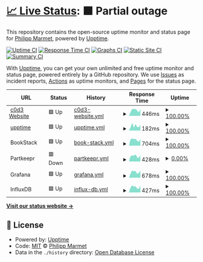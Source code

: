 # [📈 Live Status](https://up.c0d3.ch): <!--live status--> **🟧 Partial outage**

This repository contains the open-source uptime monitor and status page for [Philipp Marmet](https://c0d3.ch), powered by [Upptime](https://github.com/upptime/upptime).

[![Uptime CI](https://github.com/fujexo/upptime/workflows/Uptime%20CI/badge.svg)](https://github.com/fujexo/upptime/actions?query=workflow%3A%22Uptime+CI%22)
[![Response Time CI](https://github.com/fujexo/upptime/workflows/Response%20Time%20CI/badge.svg)](https://github.com/fujexo/upptime/actions?query=workflow%3A%22Response+Time+CI%22)
[![Graphs CI](https://github.com/fujexo/upptime/workflows/Graphs%20CI/badge.svg)](https://github.com/fujexo/upptime/actions?query=workflow%3A%22Graphs+CI%22)
[![Static Site CI](https://github.com/fujexo/upptime/workflows/Static%20Site%20CI/badge.svg)](https://github.com/fujexo/upptime/actions?query=workflow%3A%22Static+Site+CI%22)
[![Summary CI](https://github.com/fujexo/upptime/workflows/Summary%20CI/badge.svg)](https://github.com/fujexo/upptime/actions?query=workflow%3A%22Summary+CI%22)

With [Upptime](https://upptime.js.org), you can get your own unlimited and free uptime monitor and status page, powered entirely by a GitHub repository. We use [Issues](https://github.com/fujexo/upptime/issues) as incident reports, [Actions](https://github.com/fujexo/upptime/actions) as uptime monitors, and [Pages](https://up.c0d3.ch) for the status page.

<!--start: status pages-->
<!-- This summary is generated by Upptime (https://github.com/upptime/upptime) -->
<!-- Do not edit this manually, your changes will be overwritten -->
<!-- prettier-ignore -->
| URL | Status | History | Response Time | Uptime |
| --- | ------ | ------- | ------------- | ------ |
| <img alt="" src="https://favicons.githubusercontent.com/c0d3.ch" height="13"> [c0d3 Website](https://c0d3.ch) | 🟩 Up | [c0d3-website.yml](https://github.com/fujexo/upptime/commits/HEAD/history/c0d3-website.yml) | <details><summary><img alt="Response time graph" src="./graphs/c0d3-website/response-time-week.png" height="20"> 446ms</summary><br><a href="https://up.c0d3.ch/history/c0d3-website"><img alt="Response time 468" src="https://img.shields.io/endpoint?url=https%3A%2F%2Fraw.githubusercontent.com%2Ffujexo%2Fupptime%2FHEAD%2Fapi%2Fc0d3-website%2Fresponse-time.json"></a><br><a href="https://up.c0d3.ch/history/c0d3-website"><img alt="24-hour response time 527" src="https://img.shields.io/endpoint?url=https%3A%2F%2Fraw.githubusercontent.com%2Ffujexo%2Fupptime%2FHEAD%2Fapi%2Fc0d3-website%2Fresponse-time-day.json"></a><br><a href="https://up.c0d3.ch/history/c0d3-website"><img alt="7-day response time 446" src="https://img.shields.io/endpoint?url=https%3A%2F%2Fraw.githubusercontent.com%2Ffujexo%2Fupptime%2FHEAD%2Fapi%2Fc0d3-website%2Fresponse-time-week.json"></a><br><a href="https://up.c0d3.ch/history/c0d3-website"><img alt="30-day response time 567" src="https://img.shields.io/endpoint?url=https%3A%2F%2Fraw.githubusercontent.com%2Ffujexo%2Fupptime%2FHEAD%2Fapi%2Fc0d3-website%2Fresponse-time-month.json"></a><br><a href="https://up.c0d3.ch/history/c0d3-website"><img alt="1-year response time 468" src="https://img.shields.io/endpoint?url=https%3A%2F%2Fraw.githubusercontent.com%2Ffujexo%2Fupptime%2FHEAD%2Fapi%2Fc0d3-website%2Fresponse-time-year.json"></a></details> | <details><summary><a href="https://up.c0d3.ch/history/c0d3-website">100.00%</a></summary><a href="https://up.c0d3.ch/history/c0d3-website"><img alt="All-time uptime 99.99%" src="https://img.shields.io/endpoint?url=https%3A%2F%2Fraw.githubusercontent.com%2Ffujexo%2Fupptime%2FHEAD%2Fapi%2Fc0d3-website%2Fuptime.json"></a><br><a href="https://up.c0d3.ch/history/c0d3-website"><img alt="24-hour uptime 100.00%" src="https://img.shields.io/endpoint?url=https%3A%2F%2Fraw.githubusercontent.com%2Ffujexo%2Fupptime%2FHEAD%2Fapi%2Fc0d3-website%2Fuptime-day.json"></a><br><a href="https://up.c0d3.ch/history/c0d3-website"><img alt="7-day uptime 100.00%" src="https://img.shields.io/endpoint?url=https%3A%2F%2Fraw.githubusercontent.com%2Ffujexo%2Fupptime%2FHEAD%2Fapi%2Fc0d3-website%2Fuptime-week.json"></a><br><a href="https://up.c0d3.ch/history/c0d3-website"><img alt="30-day uptime 100.00%" src="https://img.shields.io/endpoint?url=https%3A%2F%2Fraw.githubusercontent.com%2Ffujexo%2Fupptime%2FHEAD%2Fapi%2Fc0d3-website%2Fuptime-month.json"></a><br><a href="https://up.c0d3.ch/history/c0d3-website"><img alt="1-year uptime 99.99%" src="https://img.shields.io/endpoint?url=https%3A%2F%2Fraw.githubusercontent.com%2Ffujexo%2Fupptime%2FHEAD%2Fapi%2Fc0d3-website%2Fuptime-year.json"></a></details>
| <img alt="" src="https://favicons.githubusercontent.com/up.c0d3.ch" height="13"> [upptime](https://up.c0d3.ch) | 🟩 Up | [upptime.yml](https://github.com/fujexo/upptime/commits/HEAD/history/upptime.yml) | <details><summary><img alt="Response time graph" src="./graphs/upptime/response-time-week.png" height="20"> 182ms</summary><br><a href="https://up.c0d3.ch/history/upptime"><img alt="Response time 145" src="https://img.shields.io/endpoint?url=https%3A%2F%2Fraw.githubusercontent.com%2Ffujexo%2Fupptime%2FHEAD%2Fapi%2Fupptime%2Fresponse-time.json"></a><br><a href="https://up.c0d3.ch/history/upptime"><img alt="24-hour response time 223" src="https://img.shields.io/endpoint?url=https%3A%2F%2Fraw.githubusercontent.com%2Ffujexo%2Fupptime%2FHEAD%2Fapi%2Fupptime%2Fresponse-time-day.json"></a><br><a href="https://up.c0d3.ch/history/upptime"><img alt="7-day response time 182" src="https://img.shields.io/endpoint?url=https%3A%2F%2Fraw.githubusercontent.com%2Ffujexo%2Fupptime%2FHEAD%2Fapi%2Fupptime%2Fresponse-time-week.json"></a><br><a href="https://up.c0d3.ch/history/upptime"><img alt="30-day response time 167" src="https://img.shields.io/endpoint?url=https%3A%2F%2Fraw.githubusercontent.com%2Ffujexo%2Fupptime%2FHEAD%2Fapi%2Fupptime%2Fresponse-time-month.json"></a><br><a href="https://up.c0d3.ch/history/upptime"><img alt="1-year response time 145" src="https://img.shields.io/endpoint?url=https%3A%2F%2Fraw.githubusercontent.com%2Ffujexo%2Fupptime%2FHEAD%2Fapi%2Fupptime%2Fresponse-time-year.json"></a></details> | <details><summary><a href="https://up.c0d3.ch/history/upptime">100.00%</a></summary><a href="https://up.c0d3.ch/history/upptime"><img alt="All-time uptime 100.00%" src="https://img.shields.io/endpoint?url=https%3A%2F%2Fraw.githubusercontent.com%2Ffujexo%2Fupptime%2FHEAD%2Fapi%2Fupptime%2Fuptime.json"></a><br><a href="https://up.c0d3.ch/history/upptime"><img alt="24-hour uptime 100.00%" src="https://img.shields.io/endpoint?url=https%3A%2F%2Fraw.githubusercontent.com%2Ffujexo%2Fupptime%2FHEAD%2Fapi%2Fupptime%2Fuptime-day.json"></a><br><a href="https://up.c0d3.ch/history/upptime"><img alt="7-day uptime 100.00%" src="https://img.shields.io/endpoint?url=https%3A%2F%2Fraw.githubusercontent.com%2Ffujexo%2Fupptime%2FHEAD%2Fapi%2Fupptime%2Fuptime-week.json"></a><br><a href="https://up.c0d3.ch/history/upptime"><img alt="30-day uptime 100.00%" src="https://img.shields.io/endpoint?url=https%3A%2F%2Fraw.githubusercontent.com%2Ffujexo%2Fupptime%2FHEAD%2Fapi%2Fupptime%2Fuptime-month.json"></a><br><a href="https://up.c0d3.ch/history/upptime"><img alt="1-year uptime 100.00%" src="https://img.shields.io/endpoint?url=https%3A%2F%2Fraw.githubusercontent.com%2Ffujexo%2Fupptime%2FHEAD%2Fapi%2Fupptime%2Fuptime-year.json"></a></details>
| <img alt="" src="https://favicons.githubusercontent.com/null" height="13"> BookStack | 🟩 Up | [book-stack.yml](https://github.com/fujexo/upptime/commits/HEAD/history/book-stack.yml) | <details><summary><img alt="Response time graph" src="./graphs/book-stack/response-time-week.png" height="20"> 704ms</summary><br><a href="https://up.c0d3.ch/history/book-stack"><img alt="Response time 1667" src="https://img.shields.io/endpoint?url=https%3A%2F%2Fraw.githubusercontent.com%2Ffujexo%2Fupptime%2FHEAD%2Fapi%2Fbook-stack%2Fresponse-time.json"></a><br><a href="https://up.c0d3.ch/history/book-stack"><img alt="24-hour response time 756" src="https://img.shields.io/endpoint?url=https%3A%2F%2Fraw.githubusercontent.com%2Ffujexo%2Fupptime%2FHEAD%2Fapi%2Fbook-stack%2Fresponse-time-day.json"></a><br><a href="https://up.c0d3.ch/history/book-stack"><img alt="7-day response time 704" src="https://img.shields.io/endpoint?url=https%3A%2F%2Fraw.githubusercontent.com%2Ffujexo%2Fupptime%2FHEAD%2Fapi%2Fbook-stack%2Fresponse-time-week.json"></a><br><a href="https://up.c0d3.ch/history/book-stack"><img alt="30-day response time 4438" src="https://img.shields.io/endpoint?url=https%3A%2F%2Fraw.githubusercontent.com%2Ffujexo%2Fupptime%2FHEAD%2Fapi%2Fbook-stack%2Fresponse-time-month.json"></a><br><a href="https://up.c0d3.ch/history/book-stack"><img alt="1-year response time 1667" src="https://img.shields.io/endpoint?url=https%3A%2F%2Fraw.githubusercontent.com%2Ffujexo%2Fupptime%2FHEAD%2Fapi%2Fbook-stack%2Fresponse-time-year.json"></a></details> | <details><summary><a href="https://up.c0d3.ch/history/book-stack">100.00%</a></summary><a href="https://up.c0d3.ch/history/book-stack"><img alt="All-time uptime 99.93%" src="https://img.shields.io/endpoint?url=https%3A%2F%2Fraw.githubusercontent.com%2Ffujexo%2Fupptime%2FHEAD%2Fapi%2Fbook-stack%2Fuptime.json"></a><br><a href="https://up.c0d3.ch/history/book-stack"><img alt="24-hour uptime 100.00%" src="https://img.shields.io/endpoint?url=https%3A%2F%2Fraw.githubusercontent.com%2Ffujexo%2Fupptime%2FHEAD%2Fapi%2Fbook-stack%2Fuptime-day.json"></a><br><a href="https://up.c0d3.ch/history/book-stack"><img alt="7-day uptime 100.00%" src="https://img.shields.io/endpoint?url=https%3A%2F%2Fraw.githubusercontent.com%2Ffujexo%2Fupptime%2FHEAD%2Fapi%2Fbook-stack%2Fuptime-week.json"></a><br><a href="https://up.c0d3.ch/history/book-stack"><img alt="30-day uptime 99.72%" src="https://img.shields.io/endpoint?url=https%3A%2F%2Fraw.githubusercontent.com%2Ffujexo%2Fupptime%2FHEAD%2Fapi%2Fbook-stack%2Fuptime-month.json"></a><br><a href="https://up.c0d3.ch/history/book-stack"><img alt="1-year uptime 99.93%" src="https://img.shields.io/endpoint?url=https%3A%2F%2Fraw.githubusercontent.com%2Ffujexo%2Fupptime%2FHEAD%2Fapi%2Fbook-stack%2Fuptime-year.json"></a></details>
| <img alt="" src="https://favicons.githubusercontent.com/null" height="13"> Partkeepr | 🟥 Down | [partkeepr.yml](https://github.com/fujexo/upptime/commits/HEAD/history/partkeepr.yml) | <details><summary><img alt="Response time graph" src="./graphs/partkeepr/response-time-week.png" height="20"> 428ms</summary><br><a href="https://up.c0d3.ch/history/partkeepr"><img alt="Response time 1386" src="https://img.shields.io/endpoint?url=https%3A%2F%2Fraw.githubusercontent.com%2Ffujexo%2Fupptime%2FHEAD%2Fapi%2Fpartkeepr%2Fresponse-time.json"></a><br><a href="https://up.c0d3.ch/history/partkeepr"><img alt="24-hour response time 492" src="https://img.shields.io/endpoint?url=https%3A%2F%2Fraw.githubusercontent.com%2Ffujexo%2Fupptime%2FHEAD%2Fapi%2Fpartkeepr%2Fresponse-time-day.json"></a><br><a href="https://up.c0d3.ch/history/partkeepr"><img alt="7-day response time 428" src="https://img.shields.io/endpoint?url=https%3A%2F%2Fraw.githubusercontent.com%2Ffujexo%2Fupptime%2FHEAD%2Fapi%2Fpartkeepr%2Fresponse-time-week.json"></a><br><a href="https://up.c0d3.ch/history/partkeepr"><img alt="30-day response time 3494" src="https://img.shields.io/endpoint?url=https%3A%2F%2Fraw.githubusercontent.com%2Ffujexo%2Fupptime%2FHEAD%2Fapi%2Fpartkeepr%2Fresponse-time-month.json"></a><br><a href="https://up.c0d3.ch/history/partkeepr"><img alt="1-year response time 1386" src="https://img.shields.io/endpoint?url=https%3A%2F%2Fraw.githubusercontent.com%2Ffujexo%2Fupptime%2FHEAD%2Fapi%2Fpartkeepr%2Fresponse-time-year.json"></a></details> | <details><summary><a href="https://up.c0d3.ch/history/partkeepr">0.00%</a></summary><a href="https://up.c0d3.ch/history/partkeepr"><img alt="All-time uptime 86.38%" src="https://img.shields.io/endpoint?url=https%3A%2F%2Fraw.githubusercontent.com%2Ffujexo%2Fupptime%2FHEAD%2Fapi%2Fpartkeepr%2Fuptime.json"></a><br><a href="https://up.c0d3.ch/history/partkeepr"><img alt="24-hour uptime 0.00%" src="https://img.shields.io/endpoint?url=https%3A%2F%2Fraw.githubusercontent.com%2Ffujexo%2Fupptime%2FHEAD%2Fapi%2Fpartkeepr%2Fuptime-day.json"></a><br><a href="https://up.c0d3.ch/history/partkeepr"><img alt="7-day uptime 0.00%" src="https://img.shields.io/endpoint?url=https%3A%2F%2Fraw.githubusercontent.com%2Ffujexo%2Fupptime%2FHEAD%2Fapi%2Fpartkeepr%2Fuptime-week.json"></a><br><a href="https://up.c0d3.ch/history/partkeepr"><img alt="30-day uptime 41.49%" src="https://img.shields.io/endpoint?url=https%3A%2F%2Fraw.githubusercontent.com%2Ffujexo%2Fupptime%2FHEAD%2Fapi%2Fpartkeepr%2Fuptime-month.json"></a><br><a href="https://up.c0d3.ch/history/partkeepr"><img alt="1-year uptime 86.38%" src="https://img.shields.io/endpoint?url=https%3A%2F%2Fraw.githubusercontent.com%2Ffujexo%2Fupptime%2FHEAD%2Fapi%2Fpartkeepr%2Fuptime-year.json"></a></details>
| <img alt="" src="https://favicons.githubusercontent.com/null" height="13"> Grafana | 🟩 Up | [grafana.yml](https://github.com/fujexo/upptime/commits/HEAD/history/grafana.yml) | <details><summary><img alt="Response time graph" src="./graphs/grafana/response-time-week.png" height="20"> 678ms</summary><br><a href="https://up.c0d3.ch/history/grafana"><img alt="Response time 678" src="https://img.shields.io/endpoint?url=https%3A%2F%2Fraw.githubusercontent.com%2Ffujexo%2Fupptime%2FHEAD%2Fapi%2Fgrafana%2Fresponse-time.json"></a><br><a href="https://up.c0d3.ch/history/grafana"><img alt="24-hour response time 816" src="https://img.shields.io/endpoint?url=https%3A%2F%2Fraw.githubusercontent.com%2Ffujexo%2Fupptime%2FHEAD%2Fapi%2Fgrafana%2Fresponse-time-day.json"></a><br><a href="https://up.c0d3.ch/history/grafana"><img alt="7-day response time 678" src="https://img.shields.io/endpoint?url=https%3A%2F%2Fraw.githubusercontent.com%2Ffujexo%2Fupptime%2FHEAD%2Fapi%2Fgrafana%2Fresponse-time-week.json"></a><br><a href="https://up.c0d3.ch/history/grafana"><img alt="30-day response time 778" src="https://img.shields.io/endpoint?url=https%3A%2F%2Fraw.githubusercontent.com%2Ffujexo%2Fupptime%2FHEAD%2Fapi%2Fgrafana%2Fresponse-time-month.json"></a><br><a href="https://up.c0d3.ch/history/grafana"><img alt="1-year response time 678" src="https://img.shields.io/endpoint?url=https%3A%2F%2Fraw.githubusercontent.com%2Ffujexo%2Fupptime%2FHEAD%2Fapi%2Fgrafana%2Fresponse-time-year.json"></a></details> | <details><summary><a href="https://up.c0d3.ch/history/grafana">100.00%</a></summary><a href="https://up.c0d3.ch/history/grafana"><img alt="All-time uptime 99.98%" src="https://img.shields.io/endpoint?url=https%3A%2F%2Fraw.githubusercontent.com%2Ffujexo%2Fupptime%2FHEAD%2Fapi%2Fgrafana%2Fuptime.json"></a><br><a href="https://up.c0d3.ch/history/grafana"><img alt="24-hour uptime 100.00%" src="https://img.shields.io/endpoint?url=https%3A%2F%2Fraw.githubusercontent.com%2Ffujexo%2Fupptime%2FHEAD%2Fapi%2Fgrafana%2Fuptime-day.json"></a><br><a href="https://up.c0d3.ch/history/grafana"><img alt="7-day uptime 100.00%" src="https://img.shields.io/endpoint?url=https%3A%2F%2Fraw.githubusercontent.com%2Ffujexo%2Fupptime%2FHEAD%2Fapi%2Fgrafana%2Fuptime-week.json"></a><br><a href="https://up.c0d3.ch/history/grafana"><img alt="30-day uptime 100.00%" src="https://img.shields.io/endpoint?url=https%3A%2F%2Fraw.githubusercontent.com%2Ffujexo%2Fupptime%2FHEAD%2Fapi%2Fgrafana%2Fuptime-month.json"></a><br><a href="https://up.c0d3.ch/history/grafana"><img alt="1-year uptime 99.98%" src="https://img.shields.io/endpoint?url=https%3A%2F%2Fraw.githubusercontent.com%2Ffujexo%2Fupptime%2FHEAD%2Fapi%2Fgrafana%2Fuptime-year.json"></a></details>
| <img alt="" src="https://favicons.githubusercontent.com/null" height="13"> InfluxDB | 🟩 Up | [influx-db.yml](https://github.com/fujexo/upptime/commits/HEAD/history/influx-db.yml) | <details><summary><img alt="Response time graph" src="./graphs/influx-db/response-time-week.png" height="20"> 427ms</summary><br><a href="https://up.c0d3.ch/history/influx-db"><img alt="Response time 421" src="https://img.shields.io/endpoint?url=https%3A%2F%2Fraw.githubusercontent.com%2Ffujexo%2Fupptime%2FHEAD%2Fapi%2Finflux-db%2Fresponse-time.json"></a><br><a href="https://up.c0d3.ch/history/influx-db"><img alt="24-hour response time 527" src="https://img.shields.io/endpoint?url=https%3A%2F%2Fraw.githubusercontent.com%2Ffujexo%2Fupptime%2FHEAD%2Fapi%2Finflux-db%2Fresponse-time-day.json"></a><br><a href="https://up.c0d3.ch/history/influx-db"><img alt="7-day response time 427" src="https://img.shields.io/endpoint?url=https%3A%2F%2Fraw.githubusercontent.com%2Ffujexo%2Fupptime%2FHEAD%2Fapi%2Finflux-db%2Fresponse-time-week.json"></a><br><a href="https://up.c0d3.ch/history/influx-db"><img alt="30-day response time 495" src="https://img.shields.io/endpoint?url=https%3A%2F%2Fraw.githubusercontent.com%2Ffujexo%2Fupptime%2FHEAD%2Fapi%2Finflux-db%2Fresponse-time-month.json"></a><br><a href="https://up.c0d3.ch/history/influx-db"><img alt="1-year response time 421" src="https://img.shields.io/endpoint?url=https%3A%2F%2Fraw.githubusercontent.com%2Ffujexo%2Fupptime%2FHEAD%2Fapi%2Finflux-db%2Fresponse-time-year.json"></a></details> | <details><summary><a href="https://up.c0d3.ch/history/influx-db">100.00%</a></summary><a href="https://up.c0d3.ch/history/influx-db"><img alt="All-time uptime 99.99%" src="https://img.shields.io/endpoint?url=https%3A%2F%2Fraw.githubusercontent.com%2Ffujexo%2Fupptime%2FHEAD%2Fapi%2Finflux-db%2Fuptime.json"></a><br><a href="https://up.c0d3.ch/history/influx-db"><img alt="24-hour uptime 100.00%" src="https://img.shields.io/endpoint?url=https%3A%2F%2Fraw.githubusercontent.com%2Ffujexo%2Fupptime%2FHEAD%2Fapi%2Finflux-db%2Fuptime-day.json"></a><br><a href="https://up.c0d3.ch/history/influx-db"><img alt="7-day uptime 100.00%" src="https://img.shields.io/endpoint?url=https%3A%2F%2Fraw.githubusercontent.com%2Ffujexo%2Fupptime%2FHEAD%2Fapi%2Finflux-db%2Fuptime-week.json"></a><br><a href="https://up.c0d3.ch/history/influx-db"><img alt="30-day uptime 100.00%" src="https://img.shields.io/endpoint?url=https%3A%2F%2Fraw.githubusercontent.com%2Ffujexo%2Fupptime%2FHEAD%2Fapi%2Finflux-db%2Fuptime-month.json"></a><br><a href="https://up.c0d3.ch/history/influx-db"><img alt="1-year uptime 99.99%" src="https://img.shields.io/endpoint?url=https%3A%2F%2Fraw.githubusercontent.com%2Ffujexo%2Fupptime%2FHEAD%2Fapi%2Finflux-db%2Fuptime-year.json"></a></details>

<!--end: status pages-->

[**Visit our status website →**](https://up.c0d3.ch)

## 📄 License

- Powered by: [Upptime](https://github.com/upptime/upptime)
- Code: [MIT](./LICENSE) © [Philipp Marmet](https://c0d3.ch)
- Data in the `./history` directory: [Open Database License](https://opendatacommons.org/licenses/odbl/1-0/)
